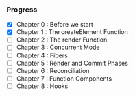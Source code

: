 ### Progress

- [x] Chapter 0 : Before we start
- [x] Chapter 1 : The createElement Function
- [ ] Chapter 2 : The render Function
- [ ] Chapter 3 : Concurrent Mode
- [ ] Chapter 4 : Fibers
- [ ] Chapter 5 : Render and Commit Phases
- [ ] Chapter 6 : Reconciliation
- [ ] Chapter 7 : Function Components
- [ ] Chapter 8 : Hooks
